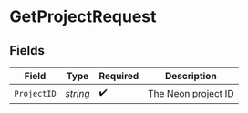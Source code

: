 # GetProjectRequest


## Fields

| Field               | Type                | Required            | Description         |
| ------------------- | ------------------- | ------------------- | ------------------- |
| `ProjectID`         | *string*            | :heavy_check_mark:  | The Neon project ID |